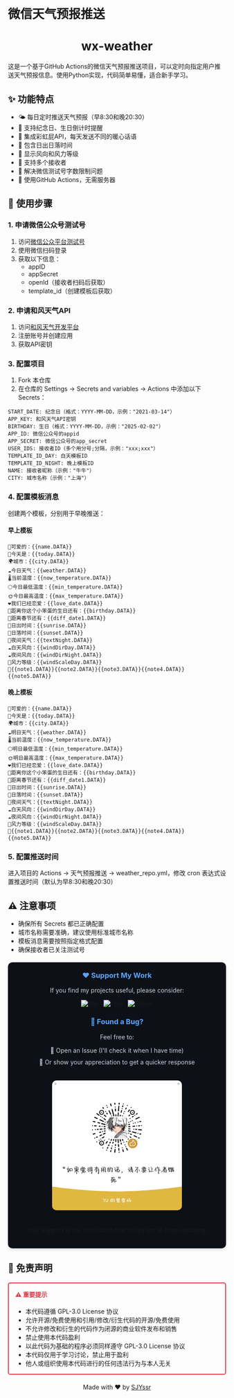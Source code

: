 # 微信天气预报推送

<div align="center">
  <h1>wx-weather</h1>
</div>

这是一个基于GitHub Actions的微信天气预报推送项目，可以定时向指定用户推送天气预报信息。使用Python实现，代码简单易懂，适合新手学习。

## ✨ 功能特点

- 🌤️ 每日定时推送天气预报（早8:30和晚20:30）
- 📅 支持纪念日、生日倒计时提醒
- 🌈 集成彩虹屁API，每天发送不同的暖心话语
- 🌅 包含日出日落时间
- 💨 显示风向和风力等级
- 🎯 支持多个接收者
- 💝 解决微信测试号字数限制问题
- 🚀 使用GitHub Actions，无需服务器

## 📝 使用步骤

### 1. 申请微信公众号测试号
1. 访问[微信公众平台测试号](https://mp.weixin.qq.com/debug/cgi-bin/sandbox?t=sandbox/login)
2. 使用微信扫码登录
3. 获取以下信息：
   - appID
   - appSecret
   - openId（接收者扫码后获取）
   - template_id（创建模板后获取）

### 2. 申请和风天气API
1. 访问[和风天气开发平台](https://dev.qweather.com/)
2. 注册账号并创建应用
3. 获取API密钥

### 3. 配置项目
1. Fork 本仓库
2. 在仓库的 Settings -> Secrets and variables -> Actions 中添加以下 Secrets：

```
START_DATE: 纪念日（格式：YYYY-MM-DD，示例："2021-03-14"）
APP_KEY: 和风天气API密钥
BIRTHDAY: 生日（格式：YYYY-MM-DD，示例："2025-02-02"）
APP_ID: 微信公众号的appid
APP_SECRET: 微信公众号的app_secret
USER_IDS: 接收者ID（多个用分号;分隔，示例："xxx;xxx"）
TEMPLATE_ID_DAY: 白天模板ID
TEMPLATE_ID_NIGHT: 晚上模板ID
NAME: 接收者昵称（示例："牛牛"）
CITY: 城市名称（示例："上海"）
```

### 4. 配置模板消息
创建两个模板，分别用于早晚推送：

#### 早上模板
```
💓可爱的：{{name.DATA}} 
📅今天是：{{today.DATA}} 
🌍城市：{{city.DATA}} 
☁️今日天气：{{weather.DATA}} 
🌡️当前温度：{{now_temperature.DATA}} 
🌕今日最低温度：{{min_temperature.DATA}}
🌞今日最高温度：{{max_temperature.DATA}}  
❤️我们已经恋爱：{{love_date.DATA}}  
🎂距离你这个小笨蛋的生日还有：{{birthday.DATA}}  
🏮距离春节还有：{{diff_date1.DATA}}
🌄日出时间：{{sunrise.DATA}}
🌄日落时间：{{sunset.DATA}}
🌛夜间天气：{{textNight.DATA}}
☁️白天风向：{{windDirDay.DATA}}
☁️夜间风向：{{windDirNight.DATA}}
🐝风力等级：{{windScaleDay.DATA}}
💬{{note1.DATA}}{{note2.DATA}}{{note3.DATA}}{{note4.DATA}}{{note5.DATA}}
```

#### 晚上模板
```
💓可爱的：{{name.DATA}} 
📅今天是：{{today.DATA}} 
🌍城市：{{city.DATA}} 
☁️明日天气：{{weather.DATA}} 
🌡️当前温度：{{now_temperature.DATA}} 
🌕明日最低温度：{{min_temperature.DATA}}
🌞明日最高温度：{{max_temperature.DATA}}  
❤️我们已经恋爱：{{love_date.DATA}}  
🎂距离你这个小笨蛋的生日还有：{{birthday.DATA}}  
🏮距离春节还有：{{diff_date1.DATA}}
🌄日出时间：{{sunrise.DATA}}
🌄日落时间：{{sunset.DATA}}
🌛夜间天气：{{textNight.DATA}}
☁️白天风向：{{windDirDay.DATA}}
☁️夜间风向：{{windDirNight.DATA}}
🐝风力等级：{{windScaleDay.DATA}}
💬{{note1.DATA}}{{note2.DATA}}{{note3.DATA}}{{note4.DATA}}{{note5.DATA}}
```

### 5. 配置推送时间
进入项目的 Actions -> 天气预报推送 -> weather_repo.yml，修改 cron 表达式设置推送时间（默认为早8:30和晚20:30）

## ⚠️ 注意事项

- 确保所有 Secrets 都已正确配置
- 城市名称需要准确，建议使用标准城市名称
- 模板消息需要按照指定格式配置
- 确保接收者已关注测试号

<div align="center" style="background-color: #0D1117; padding: 20px; border-radius: 10px; margin: 20px 0; box-shadow: 0 4px 6px rgba(0, 0, 0, 0.1);">
  <h3 style="color: #58A6FF; margin-top: 0;">❤️ Support My Work</h3>
  <p style="color: #C9D1D9;">If you find my projects useful, please consider:</p>
  <div style="display: flex; justify-content: center; gap: 10px; margin: 10px 0;">
    <img src="https://img.shields.io/badge/Star-Follow-blue?style=for-the-badge" alt="Star" />
    <img src="https://img.shields.io/badge/Fork-Contribute-green?style=for-the-badge" alt="Fork" />
    <img src="https://img.shields.io/badge/Follow-Updates-yellow?style=for-the-badge" alt="Follow" />
  </div>
  
  <h3 style="color: #58A6FF;">🐛 Found a Bug?</h3>
  <p style="color: #C9D1D9;">Feel free to:</p>
  <ul style="list-style-type: none; padding-left: 0;">
    <li style="margin: 10px 0; color: #C9D1D9;">📝 Open an Issue (I'll check it when I have time)</li>
    <li style="margin: 10px 0; color: #C9D1D9;">💝 Or show your appreciation to get a quicker response</li>
  </ul>
  
  <img src="https://github.com/SJYssr/img/raw/main/1/zanshang.jpg" alt="Appreciation" width="300" style="border-radius: 10px; margin: 20px 0; box-shadow: 0 4px 6px rgba(0, 0, 0, 0.1);" />
  <p><i>Your support is the motivation that drives me to keep updating.</i></p>
</div>

## 📜 免责声明

<div style="border: 2px solid #dc3545; padding: 15px; border-radius: 5px; margin: 20px 0;">
  <h4 style="color: #dc3545; margin-top: 0;">⚠️ 重要提示</h4>
  <ul style="margin-bottom: 0;">
    <li>本代码遵循 GPL-3.0 License 协议</li>
    <li>允许开源/免费使用和引用/修改/衍生代码的开源/免费使用</li>
    <li>不允许修改和衍生的代码作为闭源的商业软件发布和销售</li>
    <li>禁止使用本代码盈利</li>
    <li>以此代码为基础的程序必须同样遵守 GPL-3.0 License 协议</li>
    <li>本代码仅用于学习讨论，禁止用于盈利</li>
    <li>他人或组织使用本代码进行的任何违法行为与本人无关</li>
  </ul>
</div>

<div align="center">
  <p>Made with ❤️ by <a href="https://github.com/SJYssr">SJYssr</a></p>
</div>